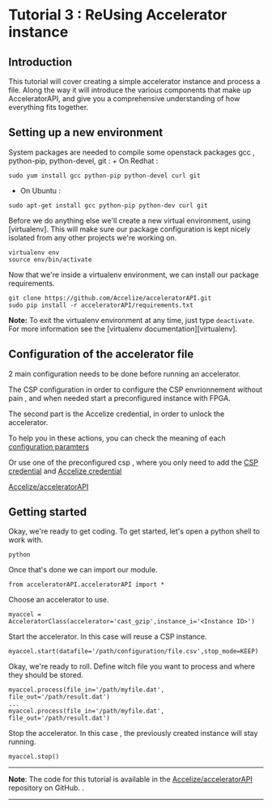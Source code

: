 # Tutorial 3 : ReUsing Accelerator instance

## Introduction

This tutorial will cover creating a simple accelerator instance and process a file.  Along the way it will introduce the various components that make up AcceleratorAPI, and give you a comprehensive understanding of how everything fits together.

## Setting up a new environment


System packages are needed to compile some openstack packages  gcc , python-pip,  python-devel, git  :
	+ On Redhat : 
	
    sudo yum install gcc python-pip python-devel curl git
    
   + On Ubuntu : 
    
    sudo apt-get install gcc python-pip python-dev curl git

Before we do anything else we'll create a new virtual environment, using [virtualenv].  This will make sure our package configuration is kept nicely isolated from any other projects we're working on.

    virtualenv env
    source env/bin/activate


Now that we're inside a virtualenv environment, we can install our package requirements.

    git clone https://github.com/Accelize/acceleratorAPI.git 
    sudo pip install -r acceleratorAPI/requirements.txt

**Note:** To exit the virtualenv environment at any time, just type `deactivate`.  For more information see the [virtualenv documentation][virtualenv].


## Configuration of the accelerator file
2 main configuration needs to be done before running an accelerator.

The CSP configuration in order to configure the CSP envrionnement without pain , and when needed start a preconfigured instance with FPGA.

The second part is the Accelize credential, in order to unlock the accelerator.

To help you in these actions, you can check the meaning of each [configuration paramters](repo/api-guide/configuration_file.md)

Or use one of the preconfigured csp , where you only need to add the [CSP credential](repo/depdendencies/) and [Accelize credential](https://accelstore.accelize.com/user/applications)



[Accelize/acceleratorAPI](repo) 



## Getting started

Okay, we're ready to get coding.
To get started, let's open a python shell to work with.

    python
    
Once that's done we can import our module.
    
    from acceleratorAPI.acceleratorAPI import *
    
Choose an accelerator to use.
    
    myaccel = AcceleratorClass(accelerator='cast_gzip',instance_i='<Instance ID>')
        
Start the accelerator. In this case will reuse a CSP instance. 

    myaccel.start(datafile='/path/configuration/file.csv',stop_mode=KEEP)
    
Okay, we're ready to roll. Define witch file you want to process and where they should be stored.

    myaccel.process(file_in='/path/myfile.dat',  file_out='/path/result.dat')
    ...
    myaccel.process(file_in='/path/myfile.dat',  file_out='/path/result.dat')
    
Stop the accelerator. In this case , the previously created instance will stay running.

    myaccel.stop()
        
---

**Note**: The code for this tutorial is available in the [Accelize/acceleratorAPI](repo) repository on GitHub.  .

---